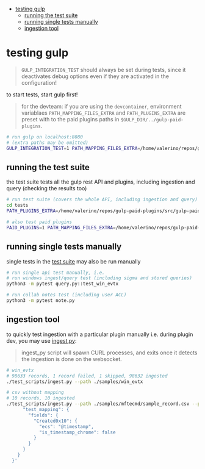 - [testing gulp](#testing-gulp)
  - [running the test suite](#running-the-test-suite)
  - [running single tests manually](#running-single-tests-manually)
  - [ingestion tool](#ingestion-tool)

# testing gulp

> `GULP_INTEGRATION_TEST` should always be set during tests, since it deactivates debug options even if they are activated in the configuration!

to start tests, start gulp first!

> for the devteam: if you are using the `devcontainer`, environment variablaes `PATH_MAPPING_FILES_EXTRA` and `PATH_PLUGINS_EXTRA` are preset with to the paid plugins paths in `$GULP_DIR/../gulp-paid-plugins`.

~~~bash
# run gulp on localhost:8080
# (extra paths may be omitted)
GULP_INTEGRATION_TEST=1 PATH_MAPPING_FILES_EXTRA=/home/valerino/repos/gulp-paid-plugins/src/gulp-paid-plugins/mapping_files PATH_PLUGINS_EXTRA=/home/valerino/repos/gulp-paid-plugins/src/gulp-paid-plugins/plugins gulp
~~~

## running the test suite

the test suite tests all the gulp rest API and plugins, including ingestion and query (checking the results too)

~~~bash
# run test suite (covers the whole API, including ingestion and query)
cd tests
PATH_PLUGINS_EXTRA=/home/valerino/repos/gulp-paid-plugins/src/gulp-paid-plugins/plugins PATH_MAPPING_FILES_EXTRA=/home/valerino/repos/gulp-paid-plugins/src/gulp-paid-plugins/mapping_files ./test_suite.sh

# also test paid plugins
PAID_PLUGINS=1 PATH_MAPPING_FILES_EXTRA=/home/valerino/repos/gulp-paid-plugins/src/gulp-paid-plugins/mapping_files PATH_PLUGINS_EXTRA=/home/valerino/repos/gulp-paid-plugins/src/gulp-paid-plugins/plugins ./test_suite.sh
~~~

## running single tests manually

single tests in the [test suite](../tests) may also be run manually

~~~bash
# run single api test manually, i.e.
# run windows ingest/query test (including sigma and stored queries)
python3 -m pytest query.py::test_win_evtx

# run collab notes test (including user ACL)
python3 -m pytest note.py
~~~

## ingestion tool

to quickly test ingestion with a particular plugin manually i.e. during plugin dev, you may use [ingest.py](../test_scripts/ingest.py):

> ingest_py script will spawn CURL processes, and exits once it detects the ingestion is done on the websocket.

~~~bash
# win_evtx
# 98633 records, 1 record failed, 1 skipped, 98632 ingested
./test_scripts/ingest.py --path ./samples/win_evtx

# csv without mapping
# 10 records, 10 ingested
./test_scripts/ingest.py --path ./samples/mftecmd/sample_record.csv --plugin csv --plugin_params '{"mappings": {
      "test_mapping": {
        "fields": {
          "Created0x10": {
            "ecs": "@timestamp",
            "is_timestamp_chrome": false
          }
        }
      }
    }
  }'
~~~
